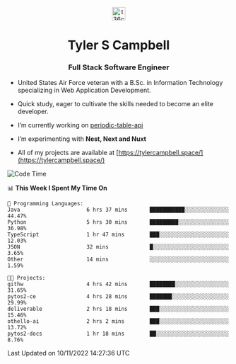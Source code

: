 <p align="center">
<a href="https://www.linkedin.com/in/t36campbell" target="blank"><img align="center" src="https://ik.imagekit.io/t36campbell/Portfolio/linkedin.png.original_m8bbGgPh6.png" alt="t36campbell" height="30" width="30" /></a>
</p>
<h1 align="center">Tyler S Campbell</h1>
<h3 align="center">Full Stack Software Engineer</h3>

* United States Air Force veteran with a B.Sc. in Information Technology specializing in Web Application Development. 

* Quick study, eager to cultivate the skills needed to become an elite developer.

* I’m currently working on [periodic-table-api](https://github.com/t36campbell/periodic-table-api)

* I’m experimenting with **Nest, Next and Nuxt**

* All of my projects are available at [https://tylercampbell.space/](https://tylercampbell.space/)

<!--START_SECTION:waka-->
![Code Time](http://img.shields.io/badge/Code%20Time-1%2C981%20hrs%2035%20mins-blue)

📊 **This Week I Spent My Time On** 

```text
💬 Programming Languages: 
Java                     6 hrs 37 mins       ███████████░░░░░░░░░░░░░░   44.47% 
Python                   5 hrs 30 mins       █████████░░░░░░░░░░░░░░░░   36.98% 
TypeScript               1 hr 47 mins        ███░░░░░░░░░░░░░░░░░░░░░░   12.03% 
JSON                     32 mins             █░░░░░░░░░░░░░░░░░░░░░░░░   3.65% 
Other                    14 mins             ░░░░░░░░░░░░░░░░░░░░░░░░░   1.59%

🐱‍💻 Projects: 
githw                    4 hrs 42 mins       ████████░░░░░░░░░░░░░░░░░   31.65% 
pytos2-ce                4 hrs 28 mins       ███████░░░░░░░░░░░░░░░░░░   29.99% 
deliverable              2 hrs 18 mins       ███░░░░░░░░░░░░░░░░░░░░░░   15.46% 
othello-ai               2 hrs 2 mins        ███░░░░░░░░░░░░░░░░░░░░░░   13.72% 
pytos2-docs              1 hr 18 mins        ██░░░░░░░░░░░░░░░░░░░░░░░   8.76%

```


 Last Updated on 10/11/2022 14:27:36 UTC
<!--END_SECTION:waka-->
